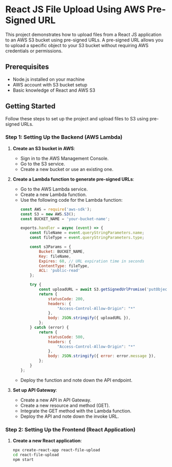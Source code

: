 # React JS File Upload Using AWS Pre-Signed URL

This project demonstrates how to upload files from a React JS application to an AWS S3 bucket using pre-signed URLs. A pre-signed URL allows you to upload a specific object to your S3 bucket without requiring AWS credentials or permissions.

## Prerequisites

- Node.js installed on your machine
- AWS account with S3 bucket setup
- Basic knowledge of React and AWS S3

## Getting Started

Follow these steps to set up the project and upload files to S3 using pre-signed URLs.

### Step 1: Setting Up the Backend (AWS Lambda)

1. **Create an S3 bucket in AWS**:
   - Sign in to the AWS Management Console.
   - Go to the S3 service.
   - Create a new bucket or use an existing one.

2. **Create a Lambda function to generate pre-signed URLs**:
   - Go to the AWS Lambda service.
   - Create a new Lambda function.
   - Use the following code for the Lambda function:
     ```javascript
     const AWS = require('aws-sdk');
     const S3 = new AWS.S3();
     const BUCKET_NAME = 'your-bucket-name';

     exports.handler = async (event) => {
         const fileName = event.queryStringParameters.name;
         const fileType = event.queryStringParameters.type;

         const s3Params = {
             Bucket: BUCKET_NAME,
             Key: fileName,
             Expires: 60, // URL expiration time in seconds
             ContentType: fileType,
             ACL: 'public-read'
         };

         try {
             const uploadURL = await S3.getSignedUrlPromise('putObject', s3Params);
             return {
                 statusCode: 200,
                 headers: {
                     "Access-Control-Allow-Origin": "*"
                 },
                 body: JSON.stringify({ uploadURL }),
             };
         } catch (error) {
             return {
                 statusCode: 500,
                 headers: {
                     "Access-Control-Allow-Origin": "*"
                 },
                 body: JSON.stringify({ error: error.message }),
             };
         }
     };
     ```
   - Deploy the function and note down the API endpoint.

3. **Set up API Gateway**:
   - Create a new API in API Gateway.
   - Create a new resource and method (GET).
   - Integrate the GET method with the Lambda function.
   - Deploy the API and note down the invoke URL.

### Step 2: Setting Up the Frontend (React Application)

1. **Create a new React application**:
   ```bash
   npx create-react-app react-file-upload
   cd react-file-upload
   npm start

